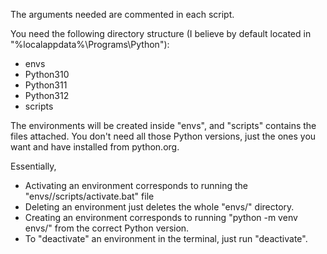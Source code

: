 The arguments needed are commented in each script.

You need the following directory structure (I believe by default located in "%localappdata%\Programs\Python"):

- envs
- Python310
- Python311
- Python312
- scripts

The environments will be created inside "envs", and "scripts" contains the files attached. You don't need all those Python versions, just the ones you want and have installed from python.org.

Essentially,
- Activating an environment corresponds to running the "envs/<name>/scripts/activate.bat" file
- Deleting an environment just deletes the whole "envs/<name>" directory.
- Creating an environment corresponds to running "python -m venv envs/<name>" from the correct Python version.
- To "deactivate" an environment in the terminal, just run "deactivate".
